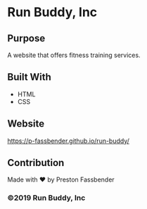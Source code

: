 # Run Buddy, Inc

## Purpose
A website that offers fitness training services. 

## Built With
* HTML
* CSS

## Website
https://p-fassbender.github.io/run-buddy/

## Contribution
Made with ❤️ by Preston Fassbender

### ©️2019 Run Buddy, Inc
